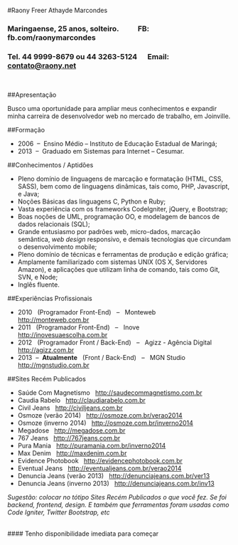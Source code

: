 
#Raony Freer Athayde Marcondes
### Maringaense, 25 anos, solteiro. &nbsp;&nbsp;&nbsp;&nbsp;&nbsp;&nbsp;&nbsp;&nbsp;&nbsp;&nbsp;FB: fb.com/raonymarcondes
### Tel. 44 9999-8679 ou 44 3263-5124 &nbsp;&nbsp;&nbsp;&nbsp;&nbsp;Email: contato@raony.net
<br />

##Apresentação

Busco uma oportunidade para ampliar meus conhecimentos e expandir minha carreira de desenvolvedor web no mercado de trabalho, em Joinville.

##Formação

- 2006 &nbsp;–&nbsp; Ensino Médio – Instituto de Educação Estadual de Maringá;
- 2013 &nbsp;–&nbsp; Graduado em Sistemas para Internet – Cesumar.

##Conhecimentos / Aptidões

- Pleno domínio de linguagens de marcação e formatação (HTML, CSS, SASS), bem como de linguagens dinâmicas, tais como, PHP, Javascript, e Java;
- Noções Básicas das linguagens C, Python e Ruby;
- Vasta experiência com os frameworks CodeIgniter, jQuery, e Bootstrap;
- Boas noções de UML, programação OO, e modelagem de bancos de dados relacionais (SQL);
- Grande entusiasmo por padrões web, micro-dados, marcação semântica, *web design* responsivo, e demais tecnologias que circundam o desenvolvimento mobile;
- Pleno domínio de técnicas e ferramentas de produção e edição gráfica;
- Amplamente familiarizado com sistemas UNIX (OS X, Servidores Amazon), e aplicações que utilizam linha de comando, tais como Git, SVN, e Node;
- Inglês fluente.

##Experiências Profissionais

- 2010 &nbsp;&nbsp;(Programador Front-End) &nbsp;&nbsp;–&nbsp;&nbsp; Monteweb&nbsp;&nbsp; <http://monteweb.com.br>
- 2011 &nbsp;&nbsp;(Programador Front-End) &nbsp;&nbsp;–&nbsp;&nbsp; Inove&nbsp;&nbsp; <http://inovesuaescolha.com.br>
- 2012 &nbsp;&nbsp;(Programador Front / Back-End) &nbsp;&nbsp;–&nbsp;&nbsp; Agizz - Agência Digital&nbsp;&nbsp; <http://agizz.com.br>
- 2013 &nbsp;–&nbsp; **Atualmente** &nbsp;&nbsp;(Front / Back-End) &nbsp;&nbsp;–&nbsp;&nbsp; MGN Studio&nbsp;&nbsp; <http://mgnstudio.com.br>

##Sites Recém Publicados

- Saúde Com Magnetismo &nbsp;&nbsp;<http://saudecommagnetismo.com.br>
- Caudia Rabelo &nbsp;&nbsp;<http://claudiarabelo.com.br>
- Civil Jeans &nbsp;&nbsp;<http://civiljeans.com.br>
- Osmoze (verão 2014) &nbsp;&nbsp;<http://osmoze.com.br/verao2014>
- Osmoze (inverno 2014) &nbsp;&nbsp;<http://osmoze.com.br/inverno2014>
- Megadose &nbsp;&nbsp;<http://megadose.com.br>
- 767 Jeans &nbsp;&nbsp;<http://767jeans.com.br>
- Pura Mania &nbsp;&nbsp;<http://puramania.com.br/inverno2014>
- Max Denim &nbsp;&nbsp;<http://maxdenim.com.br>
- Evidence Photobook &nbsp;&nbsp;<http://evidencephotobook.com.br>
- Eventual Jeans &nbsp;&nbsp;<http://eventualjeans.com.br/verao2014>
- Denuncia Jeans (verão 2013) &nbsp;&nbsp;<http://denunciajeans.com.br/ver13>
- Denuncia Jeans (inverno 2013) &nbsp;&nbsp;<http://denunciajeans.com.br/inv13>

*Sugestão: colocar no tótipo Sites Recém Publicados o que você fez. Se foi backend, frontend, design. E também que ferramentas foram usadas como Code Igniter, Twitter Bootstrap, etc*

<br />
#### Tenho disponibilidade imediata para começar
<br />
